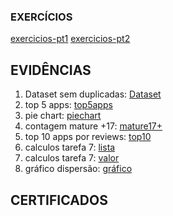 ### EXERCÍCIOS

[exercicios-pt1](exercícios/exercicios-pt1/)
[exercicios-pt2](exercícios/exercicios-pt2/)


## EVIDÊNCIAS

1. Dataset sem duplicadas: [Dataset](desafio/dados_limpos.csv)
2. top 5 apps: [top5apps](evidências/evidencias_desafio-sprint3.png)
3. pie chart: [piechart](evidências/evidencias_desafio-sprint3-graficopizza.png)
4. contagem mature +17: [mature17+](evidências/evidencia_desafioo-sprint3.png)
5. top 10 apps por reviews: [top10](evidências/evidencias_desafio-sprint3-codigo.png)
6. calculos tarefa 7: [lista](evidências/evidencias_desafio-sprint3-codigo3.png)
7. calculos tarefa 7: [valor](evidências/evidencias_desafio-sprint3-codigo2.png)
8. gráfico dispersão: [gráfico](evidências/grafico_dispersao.png)

## CERTIFICADOS


